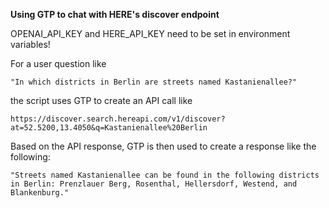 **Using GTP to chat with HERE's discover endpoint**

OPENAI_API_KEY and HERE_API_KEY need to be set in environment variables!


For a user question like 

    "In which districts in Berlin are streets named Kastanienallee?"

the script uses GTP to create an API call like

    https://discover.search.hereapi.com/v1/discover?at=52.5200,13.4050&q=Kastanienallee%20Berlin

Based on the API response, GTP is then used to create a response like the following:

    "Streets named Kastanienallee can be found in the following districts in Berlin: Prenzlauer Berg, Rosenthal, Hellersdorf, Westend, and Blankenburg."

